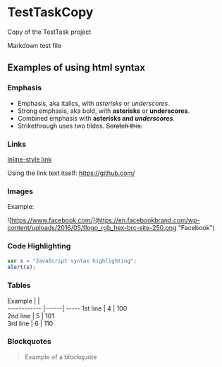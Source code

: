 # TestTaskCopy
Copy of the TestTask project

Markdown test file
## Examples of using html syntax
### Emphasis

* Emphasis, aka italics, with *asterisks* or _underscores_.
* Strong emphasis, aka bold, with **asterisks** or __underscores__.
* Combined emphasis with **asterisks and _underscores_**.
* Strikethrough uses two tildes. ~~Scratch this.~~

### Links
[Inline-style link](https://github.com/ "GitHub's page")

Using the link text itself: <https://github.com/>
### Images
Example:

![https://www.facebook.com/](https://en.facebookbrand.com/wp-content/uploads/2016/05/flogo_rgb_hex-brc-site-250.png "Facebook")
### Code Highlighting
```javascript
var s = "JavaScript syntax highlighting";
alert(s);
```
### Tables
Example       |       |      
------------ |------| -----
1st line      | 4     | 100  
2nd line      | 5     | 101  
3rd line      | 6     | 110  
### Blockquotes
> Example of a blockquote
